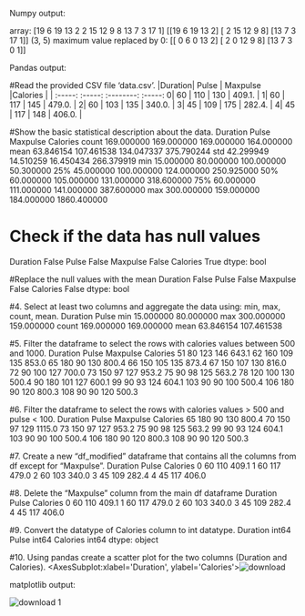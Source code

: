 Numpy output:

array:
[19  6 19 13  2  2 15 12  9  8 13  7  3 17  1]
[[19  6 19 13  2]
 [ 2 15 12  9  8]
 [13  7  3 17  1]]
(3, 5)
maximum value replaced by 0:
[[ 0  6  0 13  2]
 [ 2  0 12  9  8]
 [13  7  3  0  1]]
 
 
 Pandas output:
 
 #Read the provided CSV file ‘data.csv’.
 |Duration|	Pulse |	Maxpulse	|Calories |
 | :-----: :-----: :--------:  :-----:
0|  60	   |  110	 |  130	    | 409.1.  |
1|	 60	   |  117	 |  145	    | 479.0.  |
2|	 60	   |  103	 |  135	    | 340.0.  | 
3|	 45	   |  109	 |  175	    | 282.4.  |
4|	 45	   |  117	 |  148	    | 406.0.  |

#Show the basic statistical description about the data.
Duration	Pulse	Maxpulse	Calories
count	169.000000	169.000000	169.000000	164.000000
mean	63.846154	107.461538	134.047337	375.790244
std	42.299949	14.510259	16.450434	266.379919
min	15.000000	80.000000	100.000000	50.300000
25%	45.000000	100.000000	124.000000	250.925000
50%	60.000000	105.000000	131.000000	318.600000
75%	60.000000	111.000000	141.000000	387.600000
max	300.000000	159.000000	184.000000	1860.400000

# Check if the data has null values
Duration    False
Pulse       False
Maxpulse    False
Calories     True
dtype: bool

#Replace the null values with the mean
Duration    False
Pulse       False
Maxpulse    False
Calories    False
dtype: bool

#4. Select at least two columns and aggregate the data using: min, max, count, mean.
Duration	Pulse
min	15.000000	80.000000
max	300.000000	159.000000
count	169.000000	169.000000
mean	63.846154	107.461538


#5. Filter the dataframe to select the rows with calories values between 500 and 1000.
Duration	Pulse	Maxpulse	Calories
51	80	123	146	643.1
62	160	109	135	853.0
65	180	90	130	800.4
66	150	105	135	873.4
67	150	107	130	816.0
72	90	100	127	700.0
73	150	97	127	953.2
75	90	98	125	563.2
78	120	100	130	500.4
90	180	101	127	600.1
99	90	93	124	604.1
103	90	90	100	500.4
106	180	90	120	800.3
108	90	90	120	500.3


#6. Filter the dataframe to select the rows with calories values > 500 and pulse < 100.
Duration	Pulse	Maxpulse	Calories
65	180	90	130	800.4
70	150	97	129	1115.0
73	150	97	127	953.2
75	90	98	125	563.2
99	90	93	124	604.1
103	90	90	100	500.4
106	180	90	120	800.3
108	90	90	120	500.3


#7. Create a new “df_modified” dataframe that contains all the columns from df except for “Maxpulse”.
Duration	Pulse	Calories
0	60	110	409.1
1	60	117	479.0
2	60	103	340.0
3	45	109	282.4
4	45	117	406.0


#8. Delete the “Maxpulse” column from the main df dataframe
Duration	Pulse	Calories
0	60	110	409.1
1	60	117	479.0
2	60	103	340.0
3	45	109	282.4
4	45	117	406.0


#9. Convert the datatype of Calories column to int datatype.
Duration    int64
Pulse       int64
Calories    int64
dtype: object


#10. Using pandas create a scatter plot for the two columns (Duration and Calories).
<AxesSubplot:xlabel='Duration', ylabel='Calories'>![download](https://user-images.githubusercontent.com/86486466/196581797-f4234d09-5063-4737-8202-0704acba18e9.png)

matplotlib output:


![download 1](https://user-images.githubusercontent.com/86486466/196589633-4525f80c-f0ba-4f03-b2aa-563d272cd2b7.png)





